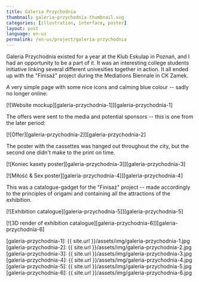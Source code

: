 ```yaml
---
title: Galeria Przychodnia
thumbnail: galeria-przychodnia-thumbnail.svg
categories: [illustration, interface, poster]
layout: post
language: en-us
permalink: /en-us/project/galeria-przychodnia
---
```


Galeria Przychodnia existed for a year at the Klub Eskulap in Poznań, and I had an opportunity to be a part of it. It was an interesting college students initiative linking several different univesities together in action. It all ended up with the "Finisaż" project during the Mediations Biennale in CK Zamek.

A very simple page with some nice icons and calming blue colour -- sadly no longer online:

[![Website mockup][galeria-przychodnia-1]][galeria-przychodnia-1]

The offers were sent to the media and potential sponsors -- this is one from the later period:

[![Offer][galeria-przychodnia-2]][galeria-przychodnia-2]

The poster with the cassettes was hanged out throughout the city, but the second one didn't make to the print on time.

[![Koniec kasety poster][galeria-przychodnia-3]][galeria-przychodnia-3]

[![Miłość & Sex poster][galeria-przychodnia-4]][galeria-przychodnia-4]

This was a catalogue-gadget for the "Finisaż" project -- made accordingly to the principles of origami and containing all the attractions of the exhibition.

[![Exhibition catalogue][galeria-przychodnia-5]][galeria-przychodnia-5]

[![3D render of exhibition catalogue][galeria-przychodnia-6]][galeria-przychodnia-6]

[galeria-przychodnia-1]: {{ site.url }}/assets/img/galeria-przychodnia-1.jpg
[galeria-przychodnia-2]: {{ site.url }}/assets/img/galeria-przychodnia-2.jpg
[galeria-przychodnia-3]: {{ site.url }}/assets/img/galeria-przychodnia-3.jpg
[galeria-przychodnia-4]: {{ site.url }}/assets/img/galeria-przychodnia-4.jpg
[galeria-przychodnia-5]: {{ site.url }}/assets/img/galeria-przychodnia-5.jpg
[galeria-przychodnia-6]: {{ site.url }}/assets/img/galeria-przychodnia-6.jpg